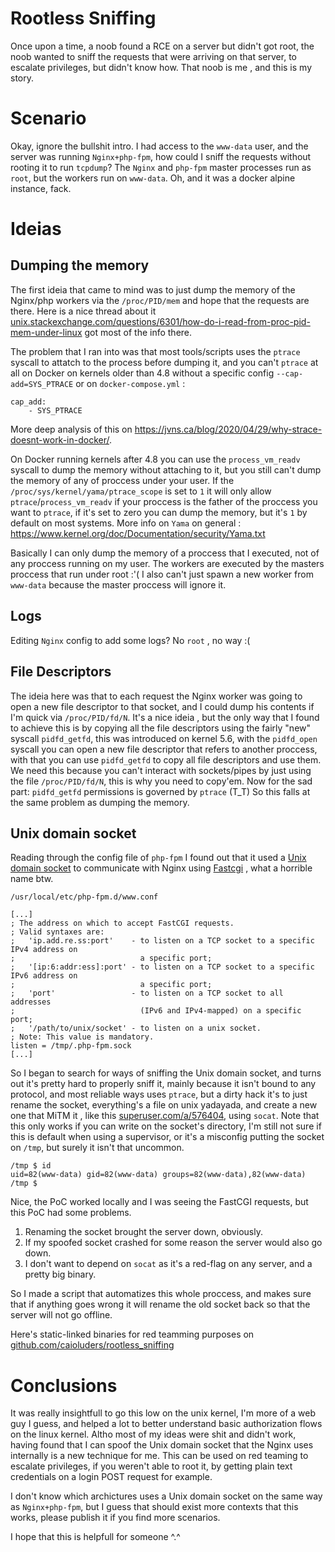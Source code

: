 # Rootless Sniffing

Once upon a time, a noob found a RCE on a server but didn't got root, the noob wanted to sniff the requests that were arriving on that server, to escalate privileges, but didn't know how. That noob is me , and this is my story.

# Scenario 

Okay, ignore the bullshit intro.
I had access to the `www-data` user, and the server was running `Nginx+php-fpm`, how could I sniff the requests without rooting it to run `tcpdump`? The `Nginx` and `php-fpm` master processes run as `root`, but the workers run on `www-data`. Oh, and it was a docker alpine instance, fack.

# Ideias

## Dumping the memory
The first ideia that came to mind was to just dump the memory of the Nginx/php workers via the `/proc/PID/mem` and hope that the requests are there. Here is a nice thread about it [unix.stackexchange.com/questions/6301/how-do-i-read-from-proc-pid-mem-under-linux](https://unix.stackexchange.com/questions/6301/how-do-i-read-from-proc-pid-mem-under-linux) got most of the info there.

The problem that I ran into was that most tools/scripts uses the `ptrace` syscall to attatch to the process before dumping it, and you can't `ptrace` at all on Docker on kernels older than 4.8 without a specific config `--cap-add=SYS_PTRACE` or on `docker-compose.yml` :

```
cap_add:
    - SYS_PTRACE
```

More deep analysis of this on https://jvns.ca/blog/2020/04/29/why-strace-doesnt-work-in-docker/.

On Docker running kernels after 4.8 you can use the `process_vm_readv` syscall to dump the memory without attaching to it, but you still can't dump the memory of any of proccess under your user. If the `/proc/sys/kernel/yama/ptrace_scope` is set to `1` it will only allow `ptrace`/`process_vm_readv` if your proccess is the father of the proccess you want to `ptrace`, if it's set to zero you can dump the memory, but it's `1` by default on most systems. More info on `Yama` on general : https://www.kernel.org/doc/Documentation/security/Yama.txt

Basically I can only dump the memory of a proccess that I executed, not of any proccess running on my user. The workers are executed by the masters proccess that run under root :'( I also can't just spawn a new worker from `www-data` because the master proccess will ignore it.

## Logs
Editing `Nginx` config to add some logs? No `root` , no way :(

## File Descriptors
The ideia here was that to each request the Nginx worker was going to open a new file descriptor to that socket, and I could dump his contents if I'm quick via `/proc/PID/fd/N`. It's a nice ideia , but the only way that I found to achieve this is by copying all the file descriptors using the fairly "new" syscall `pidfd_getfd`, this was introduced on kernel 5.6, with the `pidfd_open` syscall you can open a new file descriptor that refers to another proccess, with that you can use `pidfd_getfd` to copy all file descriptors and use them. We need this because you can't interact with sockets/pipes by just using the file `/proc/PID/fd/N`, this is why you need to copy'em. Now for the sad part: `pidfd_getfd` permissions is governed by `ptrace` (T_T) So this falls at the same problem as dumping the memory.  
 
## Unix domain socket
Reading through the config file of `php-fpm` I found out that it used a [Unix domain socket]( https://en.wikipedia.org/wiki/Unix_domain_socket ) to communicate with Nginx using [Fastcgi]( https://en.wikipedia.org/wiki/FastCGI ) , what a horrible name btw.

`/usr/local/etc/php-fpm.d/www.conf`
```
[...]
; The address on which to accept FastCGI requests.
; Valid syntaxes are:
;   'ip.add.re.ss:port'    - to listen on a TCP socket to a specific IPv4 address on
;                            a specific port;
;   '[ip:6:addr:ess]:port' - to listen on a TCP socket to a specific IPv6 address on
;                            a specific port;
;   'port'                 - to listen on a TCP socket to all addresses
;                            (IPv6 and IPv4-mapped) on a specific port;
;   '/path/to/unix/socket' - to listen on a unix socket.
; Note: This value is mandatory.
listen = /tmp/.php-fpm.sock
[...]
```

So I began to search for ways of sniffing the Unix domain socket, and turns out it's pretty hard to properly sniff it, mainly because it isn't bound to any protocol, and most reliable ways uses `ptrace`, but a dirty hack it's to just rename the socket, everything's a file on unix yadayada, and create a new one that MiTM it , like this [superuser.com/a/576404](https://superuser.com/a/576404), using `socat`. Note that this only works if you can write on the socket's directory, I'm still not sure if this is default when using a supervisor, or it's a misconfig putting the socket on `/tmp`, but surely it isn't that uncommon.

```
/tmp $ id
uid=82(www-data) gid=82(www-data) groups=82(www-data),82(www-data)
/tmp $
```

Nice, the PoC worked locally and I was seeing the FastCGI requests, but this PoC had some problems.

1. Renaming the socket brought the server down, obviously.
2. If my spoofed socket crashed for some reason the server would also go down. 
3. I don't want to depend on `socat` as it's a red-flag on any server, and a pretty big binary.

So I made a script that automatizes this whole proccess, and makes sure that if anything goes wrong it will rename the old socket back so that the server will not go offline.

<script src="https://gist-it.appspot.com/github/caioluders/rootless_sniffing/blob/main/dsm.c"></script>

Here's static-linked binaries for red teamming purposes on [github.com/caioluders/rootless_sniffing](https://github.com/caioluders/rootless_sniffing)

# Conclusions
It was really insightfull to go this low on the unix kernel, I'm more of a web guy I guess, and helped a lot to better understand basic authorization flows on the linux kernel. Altho most of my ideas were shit and didn't work, having found that I can spoof the Unix domain socket that the Nginx uses internally is a new technique for me. This can be used on red teaming to escalate privileges, if you weren't able to root it, by getting plain text credentials on a login POST request for example.

I don't know which archictures uses a Unix domain socket on the same way as `Nginx+php-fpm`, but I guess that should exist more contexts that this works, please publish it if you find more scenarios. 

I hope that this is helpfull for someone ^.^
